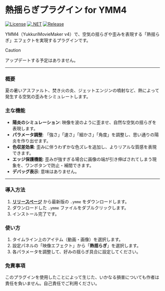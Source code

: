 # 熱揺らぎプラグイン for YMM4

[![License](https://img.shields.io/badge/license-MIT-blue.svg)](LICENSE)
[![.NET](https://img.shields.io/badge/.NET-9.0-purple.svg)](#)
[![Release](https://img.shields.io/github/v/release/routersys/YMM4-HeatHaze.svg)](https://github.com/routersys/YMM4-HeatHaze/releases)

YMM4（YukkuriMovieMaker v4）で、空気の揺らぎや歪みを表現する「熱揺らぎ」エフェクトを実現するプラグインです。
> [!Caution]
> アップデートする予定はありません。

---

### 概要

夏の暑いアスファルト、焚き火の炎、ジェットエンジンの噴射など、熱によって発生する空気の歪みをシミュレートします。

### 主な機能

- **陽炎のシミュレーション**: 映像を波のように歪ませ、自然な空気の揺らぎを表現します。
- **パラメータ調整**: 「強さ」「速さ」「細かさ」「角度」を調整し、思い通りの陽炎を作り出せます。
- **色収差効果**: 歪みに伴うわずかな色ズレを追加し、よりリアルな質感を表現できます。
- **エッジ保護機能**: 歪みが強すぎる場合に画像の端が引き伸ばされてしまう現象を、ワンボタンで防止・補間できます。
- **デバッグ表示**: 意味はありません。

---

### 導入方法

1. **[リリースページ](https://github.com/routersys/YMM4-HeatHaze/releases)** から最新版の `.ymme` をダウンロードします。
2. ダウンロードした `.ymme` ファイルをダブルクリックします。
3. インストール完了です。

### 使い方

1. タイムライン上のアイテム（動画・画像）を選択します。
2. 設定パネルの「映像エフェクト」から「**熱揺らぎ**」を選択します。
3. 各パラメータを調整して、好みの揺らぎ具合に設定してください。

### 免責事項

このプラグインを使用したことによって生じた、いかなる損害についても作者は責任を負いません。自己責任でご利用ください。
